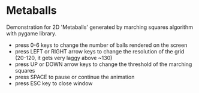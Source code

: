 # Metaballs
Demonstration for 2D 'Metaballs' generated by marching squares algorithm with pygame library.

* press 0-6 keys to change the number of balls rendered on the screen
* press LEFT or RIGHT arrow keys to change the resolution of the grid (20-120, it gets very laggy above ~130)
* press UP or DOWN arrow keys to change the threshold of the marching squares
* press SPACE to pause or continue the animation
* press ESC key to close window
